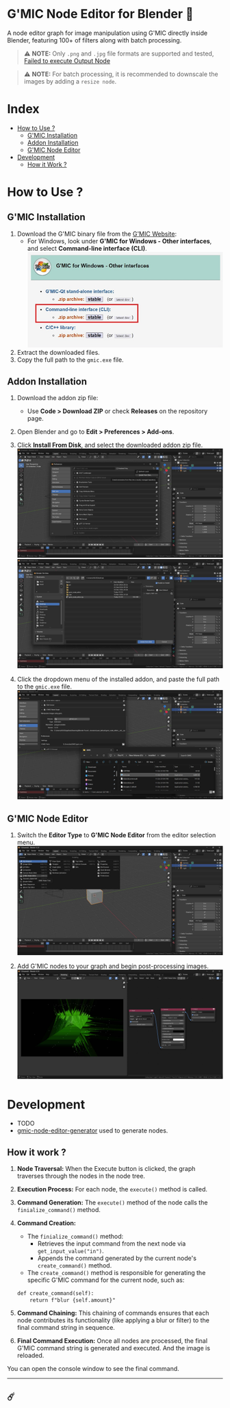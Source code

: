 # G'MIC Node Editor for Blender 🔆
A node editor graph for image manipulation using G'MIC directly inside Blender, featuring 100+ of filters along with batch processing.

> ⚠️ **NOTE:** Only `.png` and `.jpg` file formats are supported and tested, [Failed to execute Output Node](https://github.com/polygonvariable/gmic-node-editor/issues/1)

> ⚠️ **NOTE:** For batch processing, it is recommended to downscale the images by adding a `resize node`.

# Index
- [How to Use ?](#how-to-use)
    - [G'MIC Installation](#gmic-installation)
    - [Addon Installation](#addon-installation)
    - [G'MIC Node Editor](#gmic-node-editor)
- [Development](#development)
    - [How it Work ?](#how-it-work)

# How to Use ?
## G'MIC Installation
1. Download the G'MIC binary file from the [G'MIC Website](https://gmic.eu/download.html):
    - For Windows, look under **G'MIC for Windows - Other interfaces**, and select **Command-line interface (CLI)**.
![](images/gmic1.jpg)
2. Extract the downloaded files.
3. Copy the full path to the `gmic.exe` file.

## Addon Installation
1. Download the addon zip file:
    - Use **Code > Download ZIP** or check **Releases** on the repository page.
2. Open Blender and go to **Edit > Preferences > Add-ons**.
3. Click **Install From Disk**, and select the downloaded addon zip file.
![](images/addon1.jpg)
![](images/addon2.jpg)

4. Click the dropdown menu of the installed addon, and paste the full path to the `gmic.exe` file.
![](images/addon3.jpg)

## G'MIC Node Editor
1. Switch the **Editor Type** to **G'MIC Node Editor** from the editor selection menu.
![](images/addon4.jpg)

2. Add G'MIC nodes to your graph and begin post-processing images.
![](images/addon5.jpg)

# Development
- TODO
- [gmic-node-editor-generator](https://github.com/polygonvariable/gmic-node-editor-generator) used to generate nodes.

## How it work ?
1. **Node Traversal:**
When the Execute button is clicked, the graph traverses through the nodes in the node tree.

2. **Execution Process:**
For each node, the `execute()` method is called.

3. **Command Generation:**
The `execute()` method of the node calls the `finialize_command()` method.

4. **Command Creation:**
    - The `finialize_command()` method:
        - Retrieves the input command from the next node via `get_input_value("in")`.
        - Appends the command generated by the current node's `create_command()` method.
    - The `create_command()` method is responsible for generating the specific G'MIC command for the current node, such as:
    ```
    def create_command(self):
        return f"blur {self.amount}"
    ```

5. **Command Chaining:**
This chaining of commands ensures that each node contributes its functionality (like applying a blur or filter) to the final command string in sequence.

6. **Final Command Execution:**
Once all nodes are processed, the final G'MIC command string is generated and executed. And the image is reloaded.

You can open the console window to see the final command.

---

## ☄️
